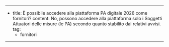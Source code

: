---
  - title: È possibile accedere alla piattaforma PA digitale 2026 come fornitori?
    content: No, possono accedere alla piattaforma solo i Soggetti Attuatori delle misure (le PA) secondo quanto stabilito dai relativi avvisi.
    tag:
      - fornitori
---